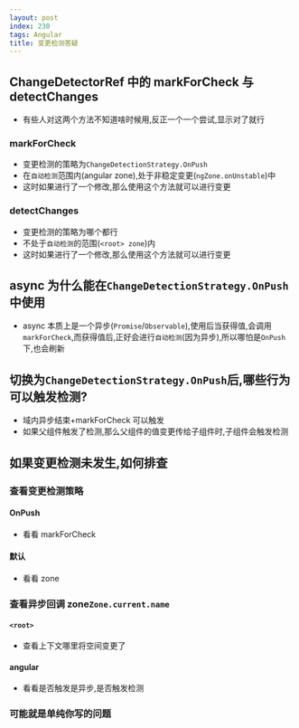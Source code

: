 ```yaml
---
layout: post
index: 230
tags: Angular
title: 变更检测答疑
---
```


## ChangeDetectorRef 中的 markForCheck 与 detectChanges

- 有些人对这两个方法不知道啥时候用,反正一个一个尝试,显示对了就行

### markForCheck

- 变更检测的策略为`ChangeDetectionStrategy.OnPush`
- 在`自动检测`范围内(angular zone),处于非稳定变更(`ngZone.onUnstable`)中
- 这时如果进行了一个修改,那么使用这个方法就可以进行变更

### detectChanges

- 变更检测的策略为哪个都行
- 不处于`自动检测`的范围(`<root> zone`)内
- 这时如果进行了一个修改,那么使用这个方法就可以进行变更

## async 为什么能在`ChangeDetectionStrategy.OnPush`中使用

- async 本质上是一个异步(`Promise`/`Observable`),使用后当获得值,会调用`markForCheck`,而获得值后,正好会进行`自动检测`(因为异步),所以哪怕是`OnPush`下,也会刷新

## 切换为`ChangeDetectionStrategy.OnPush`后,哪些行为可以触发检测?

- 域内异步结束+markForCheck 可以触发
- 如果父组件触发了检测,那么父组件的值变更传给子组件时,子组件会触发检测

## 如果变更检测未发生,如何排查

### 查看变更检测策略

#### OnPush

- 看看 markForCheck

#### 默认

- 看看 zone

### 查看异步回调 zone`Zone.current.name`

#### `<root>`

- 查看上下文哪里将空间变更了

#### angular

- 看看是否触发是异步,是否触发检测

### 可能就是单纯你写的问题

